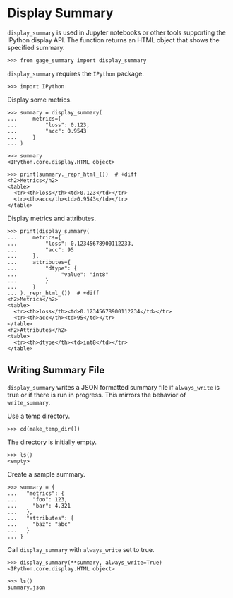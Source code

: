 # Display Summary

`display_summary` is used in Jupyter notebooks or other tools
supporting the IPython display API. The function returns an HTML
object that shows the specified summary.

    >>> from gage_summary import display_summary

`display_summary` requires the `IPython` package.

    >>> import IPython

Display some metrics.

    >>> summary = display_summary(
    ...     metrics={
    ...         "loss": 0.123,
    ...         "acc": 0.9543
    ...     }
    ... )

    >>> summary
    <IPython.core.display.HTML object>

    >>> print(summary._repr_html_())  # +diff
    <h2>Metrics</h2>
    <table>
      <tr><th>loss</th><td>0.123</td></tr>
      <tr><th>acc</th><td>0.9543</td></tr>
    </table>

Display metrics and attributes.

    >>> print(display_summary(
    ...     metrics={
    ...         "loss": 0.12345678900112233,
    ...         "acc": 95
    ...     },
    ...     attributes={
    ...         "dtype": {
    ...              "value": "int8"
    ...         }
    ...     }
    ... )._repr_html_())  # +diff
    <h2>Metrics</h2>
    <table>
      <tr><th>loss</th><td>0.12345678900112234</td></tr>
      <tr><th>acc</th><td>95</td></tr>
    </table>
    <h2>Attributes</h2>
    <table>
      <tr><th>dtype</th><td>int8</td></tr>
    </table>

## Writing Summary File

`display_summary` writes a JSON formatted summary file if
`always_write` is true or if there is run in progress. This mirrors
the behavior of `write_summary`.

Use a temp directory.

    >>> cd(make_temp_dir())

The directory is initially empty.

    >>> ls()
    <empty>

Create a sample summary.

    >>> summary = {
    ...   "metrics": {
    ...     "foo": 123,
    ...     "bar": 4.321
    ...   },
    ...   "attributes": {
    ...     "baz": "abc"
    ...   }
    ... }

Call `display_summary` with `always_write` set to true.

    >>> display_summary(**summary, always_write=True)
    <IPython.core.display.HTML object>

    >>> ls()
    summary.json
